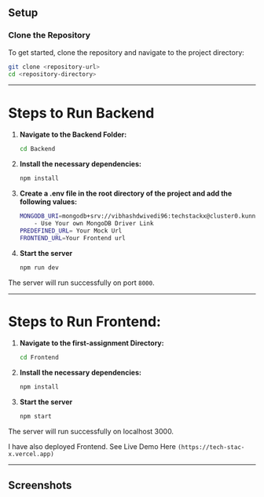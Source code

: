 ## Setup

### Clone the Repository

To get started, clone the repository and navigate to the project directory:

  ```sh
  git clone <repository-url>
  cd <repository-directory>
  ```
---
# Steps to Run Backend

1. **Navigate to the Backend Folder:**
    ```sh
    cd Backend
    ```
2. **Install the necessary dependencies:**
    ```sh
    npm install
    ```
3.  **Create a .env file in the root directory of the project and add the following values:**
     ```sh
     MONGODB_URI=mongodb+srv://vibhashdwivedi96:techstackx@cluster0.kunnu.mongodb.net/TechStackX?retryWrites=true&w=majority&appName=Cluster0
         - Use Your own MongoDB Driver Link
     PREDEFINED_URL= Your Mock Url
     FRONTEND_URL=Your Frontend url
     ```
4. **Start the server**
    ```sh
    npm run dev
    ```
The server will run successfully on port `8000`. 

---

# Steps to Run Frontend:

1. **Navigate to the first-assignment Directory:**
    ```sh
    cd Frontend
    ```
2. **Install the necessary dependencies:**
    ```sh
    npm install
    ```

3. **Start the server**
    ```sh
    npm start
    ```
The server will run successfully on localhost 3000.

I have also deployed Frontend. See Live Demo Here
 `(https://tech-stac-x.vercel.app)`

---
## Screenshots



